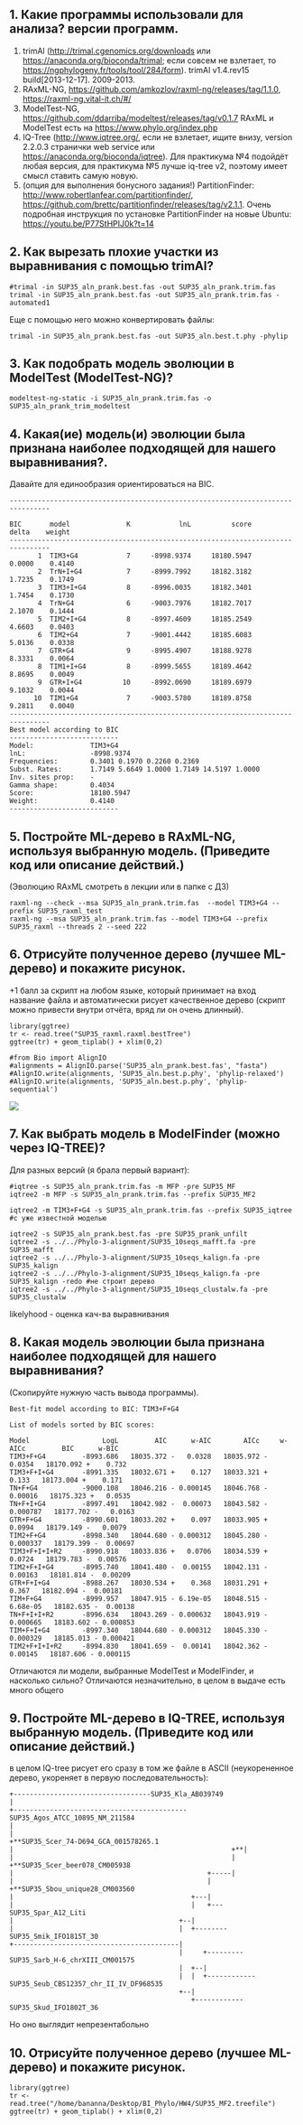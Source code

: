 ## 1. Какие программы использовали для анализа? версии программ.

1. trimAl (http://trimal.cgenomics.org/downloads или https://anaconda.org/bioconda/trimal; если совсем не взлетает,
то https://ngphylogeny.fr/tools/tool/284/form). trimAl v1.4.rev15 build[2013-12-17]. 2009-2013.
2. RAxML-NG, https://github.com/amkozlov/raxml-ng/releases/tag/1.1.0, https://raxml-ng.vital-it.ch/#/
3. ModelTest-NG, https://github.com/ddarriba/modeltest/releases/tag/v0.1.7
RAxML
и ModelTest есть на https://www.phylo.org/index.php
4. IQ-Tree (http://www.iqtree.org/, если не взлетает, ищите внизу, version 2.2.0.3
странички web service или https://anaconda.org/bioconda/iqtree). Для практикума
№4 подойдёт любая версия, для практикума
№5 лучше iq-tree v2, поэтому имеет смысл ставить
самую новую.
5. (опция для выполнения бонусного
задания!) PartitionFinder: http://www.robertlanfear.com/partitionfinder/, https://github.com/brettc/partitionfinder/releases/tag/v2.1.1.
Очень подробная
инструкция по установке PartitionFinder на новые Ubuntu:
https://youtu.be/P77StHPIJ0k?t=14


## 2. Как вырезать плохие участки из выравнивания с помощью trimAl?
```
#trimal -in SUP35_aln_prank.best.fas -out SUP35_aln_prank.trim.fas
trimal -in SUP35_aln_prank.best.fas -out SUP35_aln_prank.trim.fas -automated1
```
Еще с помощью него можно конвертировать файлы:
```
trimal -in SUP35_aln_prank.best.fas -out SUP35_aln.best.t.phy -phylip
```

## 3. Как подобрать модель эволюции в ModelTest (ModelTest-NG)?

```
modeltest-ng-static -i SUP35_aln_prank.trim.fas -o SUP35_aln_prank_trim_modeltest
```

## 4. Какая(ие) модель(и) эволюции была признана наиболее подходящей для нашего выравнивания?.
Давайте для единообразия ориентироваться на BIC.
```
--------------------------------------------------------------------------------

BIC       model              K            lnL          score          delta    weight
--------------------------------------------------------------------------------
       1  TIM3+G4            7     -8998.9374     18180.5947         0.0000    0.4140
       2  TrN+I+G4           7     -8999.7992     18182.3182         1.7235    0.1749
       3  TIM3+I+G4          8     -8996.0035     18182.3401         1.7454    0.1730
       4  TrN+G4             6     -9003.7976     18182.7017         2.1070    0.1444
       5  TIM2+I+G4          8     -8997.4609     18185.2549         4.6603    0.0403
       6  TIM2+G4            7     -9001.4442     18185.6083         5.0136    0.0338
       7  GTR+G4             9     -8995.4907     18188.9278         8.3331    0.0064
       8  TIM1+I+G4          8     -8999.5655     18189.4642         8.8695    0.0049
       9  GTR+I+G4          10     -8992.0690     18189.6979         9.1032    0.0044
      10  TIM1+G4            7     -9003.5780     18189.8758         9.2811    0.0040
--------------------------------------------------------------------------------
Best model according to BIC
---------------------------
Model:              TIM3+G4
lnL:                -8998.9374
Frequencies:        0.3401 0.1970 0.2260 0.2369
Subst. Rates:       1.7149 5.6649 1.0000 1.7149 14.5197 1.0000 
Inv. sites prop:    -
Gamma shape:        0.4034
Score:              18180.5947
Weight:             0.4140
---------------------------
```
## 5. Постройте ML-дерево в RAxML-NG, используя выбранную модель. (Приведите код или описание действий.)
(Эволюцию RAxML смотреть в лекции или в папке с ДЗ)
```
raxml-ng --check --msa SUP35_aln_prank.trim.fas  --model TIM3+G4 --prefix SUP35_raxml_test
raxml-ng --msa SUP35_aln_prank.trim.fas --model TIM3+G4 --prefix SUP35_raxml --threads 2 --seed 222 
```
## 6. Отрисуйте полученное дерево (лучшее ML-дерево) и покажите рисунок.
+1 балл за скрипт на любом языке, который принимает на вход название файла и автоматически рисует качественное дерево (скрипт можно привести внутри отчёта, вряд ли он очень длинный).

```{r}
library(ggtree)
tr <- read.tree("SUP35_raxml.raxml.bestTree")
ggtree(tr) + geom_tiplab() + xlim(0,2)
```

```{python}
#from Bio import AlignIO
#alignments = AlignIO.parse('SUP35_aln_prank.best.fas', "fasta")
#AlignIO.write(alignments, 'SUP35_aln.best.p.phy', 'phylip-relaxed')
#AlignIO.write(alignments, 'SUP35_aln.best.p.phy', 'phylip-sequential')
```
<img src='https://github.com/Balan666/BI_Phylo_2023/blob/main/HW4_WholeProcess/raxmlBestTree.png?raw=true'>

## 7. Как выбрать модель в ModelFinder (можно через IQ-TREE)?
Для разных версий (я брала первый вариант):
```
#iqtree -s SUP35_aln_prank.trim.fas -m MFP -pre SUP35_MF
iqtree2 -m MFP -s SUP35_aln_prank.trim.fas --prefix SUP35_MF2

iqtree2 -m TIM3+F+G4 -s SUP35_aln_prank.trim.fas --prefix SUP35_iqtree #с уже известной моделью

iqtree2 -s SUP35_aln_prank.best.fas -pre SUP35_prank_unfilt
iqtree2 -s ../../Phylo-3-alignment/SUP35_10seqs_mafft.fa -pre SUP35_mafft
iqtree2 -s ../../Phylo-3-alignment/SUP35_10seqs_kalign.fa -pre SUP35_kalign
iqtree2 -s ../../Phylo-3-alignment/SUP35_10seqs_kalign.fa -pre SUP35_kalign -redo #не строит дерево
iqtree2 -s ../../Phylo-3-alignment/SUP35_10seqs_clustalw.fa -pre SUP35_clustalw
```
likelyhood - оценка кач-ва выравнивания

## 8. Какая модель эволюции была признана наиболее подходящей для нашего выравнивания?
(Скопируйте нужную часть вывода программы).

```
Best-fit model according to BIC: TIM3+F+G4

List of models sorted by BIC scores: 

Model                  LogL         AIC      w-AIC        AICc     w-AICc         BIC      w-BIC
TIM3+F+G4         -8993.686   18035.372 -   0.0328   18035.972 -   0.0354   18170.092 +    0.732
TIM3+F+I+G4       -8991.335   18032.671 +    0.127   18033.321 +    0.133   18173.004 +    0.171
TN+F+G4           -9000.108   18046.216 - 0.000145   18046.768 -  0.00016   18175.323 +   0.0535
TN+F+I+G4         -8997.491   18042.982 -  0.00073   18043.582 - 0.000787   18177.702 -   0.0163
GTR+F+G4          -8990.601   18033.202 +    0.097   18033.905 +   0.0994   18179.149 -   0.0079
TIM2+F+G4         -8998.340   18044.680 - 0.000312   18045.280 - 0.000337   18179.399 -  0.00697
TIM3+F+I+I+R2     -8990.918   18033.836 +   0.0706   18034.539 +   0.0724   18179.783 -  0.00576
TIM2+F+I+G4       -8995.740   18041.480 -  0.00155   18042.131 -  0.00163   18181.814 -  0.00209
GTR+F+I+G4        -8988.267   18030.534 +    0.368   18031.291 +    0.367   18182.094 -  0.00181
TIM+F+G4          -8999.957   18047.915 - 6.19e-05   18048.515 - 6.68e-05   18182.635 -  0.00138
TN+F+I+I+R2       -8996.634   18043.269 - 0.000632   18043.919 - 0.000665   18183.602 - 0.000853
TIM+F+I+G4        -8997.340   18044.680 - 0.000312   18045.330 - 0.000329   18185.013 - 0.000421
TIM2+F+I+I+R2     -8994.830   18041.659 -  0.00141   18042.362 -  0.00145   18187.606 - 0.000115
```

Отличаются ли модели, выбранные ModelTest и ModelFinder, и насколько сильно?
Отличаются незначительно, в целом в выдаче есть много общего

## 9. Постройте ML-дерево в IQ-TREE, используя выбранную модель. (Приведите код или описание действий.)

в целом IQ-tree рисует его сразу в том же файле в ASCII (неукорененное дерево, укореняет в первую последовательность):
```
+----------------------------------SUP35_Kla_AB039749
|
+-------------------------------------------SUP35_Agos_ATCC_10895_NM_211584
|
|                                                         +**SUP35_Scer_74-D694_GCA_001578265.1
|                                                      +**|
|                                                      |  +**SUP35_Scer_beer078_CM005938
|                                                +-----|
|                                                |     +**SUP35_Sbou_unique28_CM003560
|                                            +---|
|                                            |   +---SUP35_Spar_A12_Liti
|                                         +--|
|                                         |  +--------SUP35_Smik_IFO1815T_30
+-----------------------------------------|
                                          |     +---------SUP35_Sarb_H-6_chrXIII_CM001575
                                          |  +--|
                                          |  |  +------------SUP35_Seub_CBS12357_chr_II_IV_DF968535
                                          +--|
                                             +------------SUP35_Skud_IFO1802T_36
```
Но оно выглядит непрезентабольно


## 10. Отрисуйте полученное дерево (лучшее ML-дерево) и покажите рисунок.

```{r}
library(ggtree)
tr <- read.tree("/home/bananna/Desktop/BI_Phylo/HW4/SUP35_MF2.treefile")
ggtree(tr) + geom_tiplab() + xlim(0,2)
```
